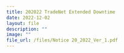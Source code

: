 ```yaml
---
title: 202022 TradeNet Extended Downtime
date: 2022-12-02
layout: file
description: ""
image: ""
file_url: /files/Notice 20_2022_Ver_1.pdf
---
```

